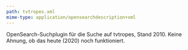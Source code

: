```yaml
---
path: tvtropes.xml
mime-type: application/opensearchdescription+xml
---
```

OpenSearch-Suchplugin für die Suche auf tvtropes, Stand 2010. Keine Ahnung, ob das heute (2020) noch funktioniert.

